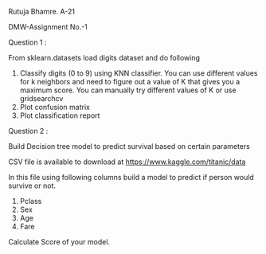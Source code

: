Rutuja Bhamre. A-21 

DMW-Assignment No.-1

Question 1 :

From sklearn.datasets load digits dataset and do following
1. Classify digits (0 to 9) using KNN classifier. You can use different
values for k neighbors and need to figure out a value of K that gives
you a maximum score. You can manually try different values of K or
use gridsearchcv
2. Plot confusion matrix
3. Plot classification report



Question 2 :

Build Decision tree model to predict survival based on certain parameters

CSV file is available to download at  https://www.kaggle.com/titanic/data

In this file using following columns build a model to predict if person would survive or not.
  1. Pclass
  2. Sex
  3. Age
  4. Fare

Calculate Score of your model.
